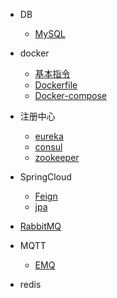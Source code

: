 * DB
  * [MySQL](db/MySQL.md)

* docker
  * [基本指令](docker/docker-cmd.md)
  * [Dockerfile](docker/docker-file.md)
  * [Docker-compose](docker/docker-compose.md)

* 注册中心
  * [eureka](register/eureka.md)
  * [consul](register/consul.md)
  * [zookeeper](register/zookeeper.md)

* SpringCloud
  * [Feign](springcloud/feign.md)
  * [jpa](springcloud/jpa.md)
  
* [RabbitMQ](rabbitmq/rabbitmq.md)

* MQTT
  * [EMQ](mqtt/emq.md)

* redis
